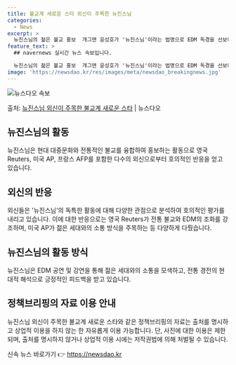 ```yaml
---
title: 불교계 새로운 스타 외신이 주목한 뉴진스님
categories:
  - News
excerpt: >
  뉴진스님의 젊은 불교 홍보  개그맨 윤성호가 '뉴진스님'이라는 법명으로 EDM 독경을 선보이며 젊은 세대에게…
feature_text: >
  ## navernews 실시간 뉴스 속보입니다.

  뉴진스님의 젊은 불교 홍보  개그맨 윤성호가 '뉴진스님'이라는 법명으로 EDM 독경을 선보이며 젊은 세대에게…
image: 'https://newsdao.kr/res/images/meta/newsdao_breakingnews.jpg'
---
```


![뉴스다오 속보](https://newsdao.kr/res/images/meta/newsdao_breakingnews.jpg)

<p>출처: <a href="https://newsdao.kr/4018" rel="dofollow">뉴진스님 외신이 주목한 불교계 새로운 스타</a> | 뉴스다오</p>

<h2 data-ke-size="size26">뉴진스님의 활동</h2>
뉴진스님은 현대 대중문화와 전통적인 불교를 융합하여 홍보하는 활동으로 영국 Reuters, 미국 AP, 프랑스 AFP를 포함한 다수의 외신으로부터 호의적인 반응을 얻고 있습니다.

<h2 data-ke-size="size26">외신의 반응</h2>
외신들은 '뉴진스님'의 독특한 활동에 대해 다양한 관점으로 분석하여 호의적인 평가를 내리고 있습니다. 이에 대한 반응으로는 영국 Reuters가 전통 불교와 EDM의 조화를 강조하며, 미국 AP가 젊은 세대와의 소통 방식을 주목하는 등 다양하게 다뤘습니다.

<h2 data-ke-size="size26">뉴진스님의 활동 방식</h2>
뉴진스님은 EDM 공연 및 강연을 통해 젊은 세대와의 소통을 모색하고, 전통 경전의 현대적 해석으로 긍정적인 피드백을 받고 있습니다.

<h2 data-ke-size="size26">정책브리핑의 자료 이용 안내</h2>
뉴진스님 외신이 주목한 불교계 새로운 스타와 같은 정책브리핑의 자료는 출처를 명시하고 상업적 이용을 하지 않는 한 자유롭게 이용 가능합니다. 단, 사진에 대한 이용은 제한되며, 출처를 명시하지 않거나 상업적 이용 시에는 저작권법에 의해 처벌될 수 있습니다. 

신속 뉴스 바로가기 👉 <a href="https://newsdao.kr" rel="dofollow">https://newsdao.kr</a>


